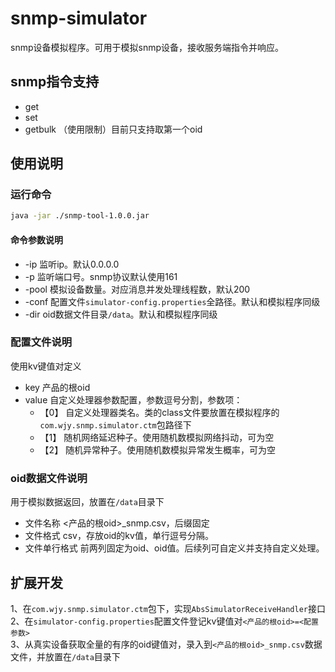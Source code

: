 # snmp-simulator
snmp设备模拟程序。可用于模拟snmp设备，接收服务端指令并响应。

## snmp指令支持

+ get
+ set
+ getbulk （使用限制）目前只支持取第一个oid

## 使用说明

### 运行命令
```sh
java -jar ./snmp-tool-1.0.0.jar
```
#### 命令参数说明
+ -ip 监听ip。默认0.0.0.0
+ -p 监听端口号。snmp协议默认使用161
+ -pool 模拟设备数量。对应消息并发处理线程数，默认200
+ -conf 配置文件`simulator-config.properties`全路径。默认和模拟程序同级
+ -dir oid数据文件目录`/data`。默认和模拟程序同级

### 配置文件说明

使用kv键值对定义

+ key 产品的根oid
+ value 自定义处理器参数配置，参数逗号分割，参数项：
    + 【0】 自定义处理器类名。类的class文件要放置在模拟程序的`com.wjy.snmp.simulator.ctm`包路径下
    + 【1】 随机网络延迟种子。使用随机数模拟网络抖动，可为空
    + 【2】 随机异常种子。使用随机数模拟异常发生概率，可为空

### oid数据文件说明
用于模拟数据返回，放置在`/data`目录下
+ 文件名称 <产品的根oid>_snmp.csv，后缀固定
+ 文件格式 csv，存放oid的kv值，单行逗号分隔。
+ 文件单行格式 前两列固定为oid、oid值。后续列可自定义并支持自定义处理。

## 扩展开发

1、在`com.wjy.snmp.simulator.ctm`包下，实现`AbsSimulatorReceiveHandler`接口      
2、在`simulator-config.properties`配置文件登记kv键值对`<产品的根oid>=<配置参数>`   
3、从真实设备获取全量的有序的oid键值对，录入到`<产品的根oid>_snmp.csv`数据文件，并放置在`/data`目录下   